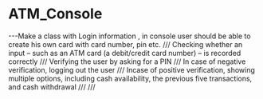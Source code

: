 # ATM_Console

---Make a class with Login information , in console user should be able to create his own card with card number, pin etc.
///     Checking whether an input – such as an ATM card (a debit/credit card number) – is recorded correctly
///     Verifying the user by asking for a PIN
///     In case of negative verification, logging out the user
///     Incase of positive verification, showing multiple options, including cash availability, the previous five transactions, and cash withdrawal
///     /// </summary>
